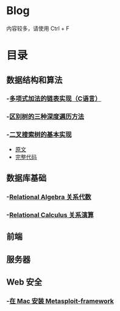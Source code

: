 # Blog
内容较多，请使用 Ctrl + F

# 目录

## 数据结构和算法

### -[多项式加法的链表实现（C语言）](http://blog.csdn.net/kids412kelly/article/details/49493981)
### -[区别树的三种深度遍历方法](http://blog.csdn.net/kids412kelly/article/details/49851133)
### -[二叉搜索树的基本实现]()
*  [原文](http://www.cjjjs.cn/paper/rjjc/201622232211108.aspx)       
*  [完整代码](/DataStructures/BinarySearchTree.c) 

## 数据库基础
### -[Relational Algebra 关系代数](http://blog.csdn.net/kids412kelly/article/details/48953205)
### -[Relational Calculus 关系演算](http://blog.csdn.net/kids412kelly/article/details/49132015)

## 前端


## 服务器


## Web 安全
### -[在 Mac 安装 Metasploit-framework](http://blog.csdn.net/kids412kelly/article/details/49475693)
